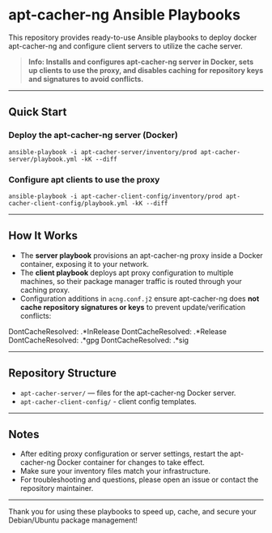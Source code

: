 # apt-cacher-ng Ansible Playbooks
 This repository provides ready-to-use Ansible playbooks to deploy docker apt-cacher-ng and configure client servers to utilize the cache server.

> **Info: Installs and configures apt-cacher-ng server in Docker, sets up clients to use the proxy, and disables caching for repository keys and signatures to avoid conflicts.**

---

## Quick Start

### Deploy the apt-cacher-ng server (Docker)

`ansible-playbook -i apt-cacher-server/inventory/prod apt-cacher-server/playbook.yml -kK --diff`

### Configure apt clients to use the proxy

`ansible-playbook -i apt-cacher-client-config/inventory/prod apt-cacher-client-config/playbook.yml -kK --diff`

---

## How It Works

- The **server playbook** provisions an apt-cacher-ng proxy inside a Docker container, exposing it to your network.
- The **client playbook** deploys apt proxy configuration to multiple machines, so their package manager traffic is routed through your caching proxy.
- Configuration additions in `acng.conf.j2` ensure apt-cacher-ng does **not cache repository signatures or keys** to prevent update/verification conflicts:

DontCacheResolved: .*InRelease
DontCacheResolved: .*Release
DontCacheResolved: .*gpg
DontCacheResolved: .*sig


---

## Repository Structure

- `apt-cacher-server/` — files for the apt-cacher-ng Docker server.
- `apt-cacher-client-config/` - client config templates.

---

## Notes

- After editing proxy configuration or server settings, restart the apt-cacher-ng Docker container for changes to take effect.
- Make sure your inventory files match your infrastructure.
- For troubleshooting and questions, please open an issue or contact the repository maintainer.

---

Thank you for using these playbooks to speed up, cache, and secure your Debian/Ubuntu package management!
